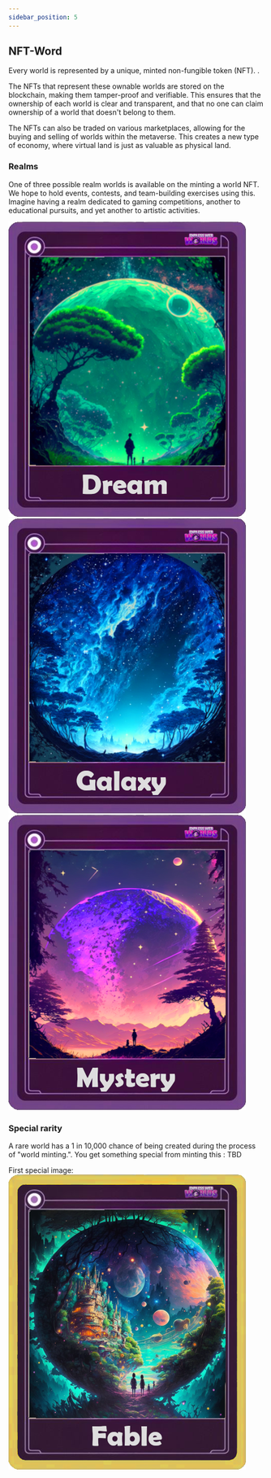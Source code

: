 ```yaml
---
sidebar_position: 5
---
```


## NFT-Word

Every world is represented by a unique, minted non-fungible token (NFT). .

The NFTs that represent these ownable worlds are stored on the blockchain, making them tamper-proof and verifiable. This ensures that the ownership of each
world is clear and transparent, and that no one can claim ownership of a world that doesn't belong to them.

The NFTs can also be traded on various marketplaces, allowing for the buying and selling of worlds within the metaverse. This creates a new type of economy,
where virtual land is just as valuable as physical land.

### Realms

One of three possible realm worlds is available on the minting a world NFT. We hope to hold events, contests, and team-building exercises using this. Imagine
having a realm dedicated to gaming competitions, another to educational pursuits, and yet another to artistic activities.


![Dream](./img/dream_nft.png)
![Galaxy](./img/glaxy.png)
![Mystery](./img/mystery.png)

### Special rarity

A rare world has a 1 in 10,000 chance of being created during the process of "world minting.". 
You get something special from minting this : TBD

First special image:
![Mystery](./img/special_nft_1.png)
